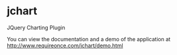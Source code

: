 jchart
======

JQuery Charting Plugin

You can view the documentation and a demo of the application at http://www.requireonce.com/jchart/demo.html
